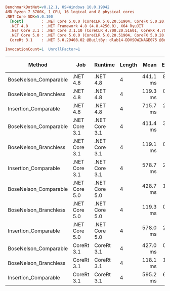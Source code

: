 ``` ini

BenchmarkDotNet=v0.12.1, OS=Windows 10.0.19042
AMD Ryzen 7 3700X, 1 CPU, 16 logical and 8 physical cores
.NET Core SDK=5.0.100
  [Host]        : .NET Core 5.0.0 (CoreCLR 5.0.20.51904, CoreFX 5.0.20.51904), X64 RyuJIT
  .NET 4.8      : .NET Framework 4.8 (4.8.4250.0), X64 RyuJIT
  .NET Core 3.1 : .NET Core 3.1.10 (CoreCLR 4.700.20.51601, CoreFX 4.700.20.51901), X64 RyuJIT
  .NET Core 5.0 : .NET Core 5.0.0 (CoreCLR 5.0.20.51904, CoreFX 5.0.20.51904), X64 RyuJIT
  CoreRt 3.1    : .NET 5.0.29408.02 @BuiltBy: dlab14-DDVSOWINAGE075 @Branch: master @Commit: 4ce1c21ac0d4d1a3b7f7a548214966f69ac9f199, X64 AOT

InvocationCount=1  UnrollFactor=1  

```
|                Method |           Job |       Runtime | Length |     Mean |   Error |   StdDev | Gen 0 | Gen 1 | Gen 2 | Allocated |
|---------------------- |-------------- |-------------- |------- |---------:|--------:|---------:|------:|------:|------:|----------:|
| BoseNelson_Comparable |      .NET 4.8 |      .NET 4.8 |      4 | 441.1 ms | 8.71 ms | 10.70 ms |     - |     - |     - |         - |
| BoseNelson_Branchless |      .NET 4.8 |      .NET 4.8 |      4 | 119.3 ms | 0.45 ms |  0.42 ms |     - |     - |     - |         - |
|  Insertion_Comparable |      .NET 4.8 |      .NET 4.8 |      4 | 715.7 ms | 2.47 ms |  2.31 ms |     - |     - |     - |         - |
| BoseNelson_Comparable | .NET Core 3.1 | .NET Core 3.1 |      4 | 411.4 ms | 3.70 ms |  3.46 ms |     - |     - |     - |      48 B |
| BoseNelson_Branchless | .NET Core 3.1 | .NET Core 3.1 |      4 | 119.1 ms | 0.77 ms |  0.68 ms |     - |     - |     - |    1336 B |
|  Insertion_Comparable | .NET Core 3.1 | .NET Core 3.1 |      4 | 578.7 ms | 2.82 ms |  2.63 ms |     - |     - |     - |     504 B |
| BoseNelson_Comparable | .NET Core 5.0 | .NET Core 5.0 |      4 | 428.7 ms | 1.52 ms |  1.42 ms |     - |     - |     - |         - |
| BoseNelson_Branchless | .NET Core 5.0 | .NET Core 5.0 |      4 | 119.3 ms | 0.96 ms |  0.90 ms |     - |     - |     - |         - |
|  Insertion_Comparable | .NET Core 5.0 | .NET Core 5.0 |      4 | 578.0 ms | 2.81 ms |  2.63 ms |     - |     - |     - |      48 B |
| BoseNelson_Comparable |    CoreRt 3.1 |    CoreRt 3.1 |      4 | 427.0 ms | 0.92 ms |  0.86 ms |     - |     - |     - |         - |
| BoseNelson_Branchless |    CoreRt 3.1 |    CoreRt 3.1 |      4 | 118.1 ms | 1.24 ms |  1.16 ms |     - |     - |     - |         - |
|  Insertion_Comparable |    CoreRt 3.1 |    CoreRt 3.1 |      4 | 595.2 ms | 6.27 ms |  5.86 ms |     - |     - |     - |         - |
